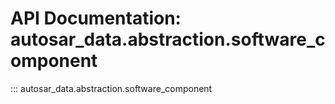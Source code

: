 # API Documentation: autosar_data.abstraction.software_component

::: autosar_data.abstraction.software_component
